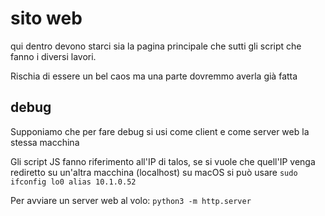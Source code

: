 # sito web

qui dentro devono starci sia la pagina principale che sutti gli script
che fanno i diversi lavori.

Rischia di essere un bel caos ma una parte dovremmo averla già fatta

## debug

Supponiamo che per fare debug si usi come client e come server web la stessa macchina

Gli script JS fanno riferimento all'IP di talos, se si vuole che quell'IP 
venga rediretto su un'altra macchina (localhost) su macOS si può usare
`sudo ifconfig lo0 alias 10.1.0.52`

Per avviare un server web al volo: `python3 -m http.server`
